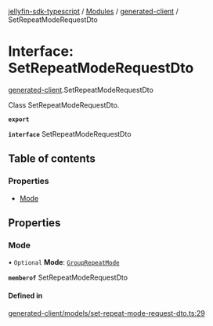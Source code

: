 [jellyfin-sdk-typescript](../README.md) / [Modules](../modules.md) / [generated-client](../modules/generated_client.md) / SetRepeatModeRequestDto

# Interface: SetRepeatModeRequestDto

[generated-client](../modules/generated_client.md).SetRepeatModeRequestDto

Class SetRepeatModeRequestDto.

**`export`**

**`interface`** SetRepeatModeRequestDto

## Table of contents

### Properties

- [Mode](generated_client.SetRepeatModeRequestDto.md#mode)

## Properties

### Mode

• `Optional` **Mode**: [`GroupRepeatMode`](../enums/generated_client.GroupRepeatMode.md)

**`memberof`** SetRepeatModeRequestDto

#### Defined in

[generated-client/models/set-repeat-mode-request-dto.ts:29](https://github.com/thornbill/jellyfin-sdk-typescript/blob/b0f5501/src/generated-client/models/set-repeat-mode-request-dto.ts#L29)
